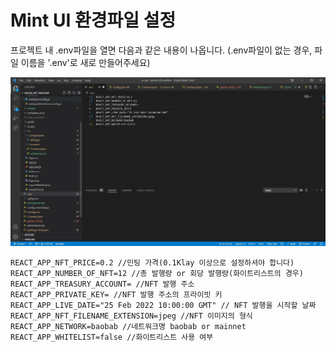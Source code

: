 # Mint UI 환경파일 설정

프로젝트 내 .env파일을 열면 다음과 같은 내용이 나옵니다. (.env파일이 없는 경우, 파일 이름을 '.env'로 새로 만들어주세요)

![](../.gitbook/assets/env1.JPG)

```
REACT_APP_NFT_PRICE=0.2 //민팅 가격(0.1Klay 이상으로 설정하셔야 합니다)
REACT_APP_NUMBER_OF_NFT=12 //총 발행량 or 회당 발행량(화이트리스트의 경우)
REACT_APP_TREASURY_ACCOUNT= //NFT 발행 주소
REACT_APP_PRIVATE_KEY= //NFT 발행 주소의 프라이빗 키
REACT_APP_LIVE_DATE="25 Feb 2022 10:00:00 GMT" // NFT 발행을 시작할 날짜
REACT_APP_NFT_FILENAME_EXTENSION=jpeg //NFT 이미지의 형식
REACT_APP_NETWORK=baobab //네트워크명 baobab or mainnet
REACT_APP_WHITELIST=false //화이트리스트 사용 여부
```
